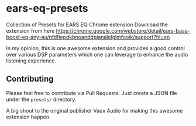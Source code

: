# ears-eq-presets
Collection of Presets for EARS EQ Chrome extension
Download the extension from here https://chrome.google.com/webstore/detail/ears-bass-boost-eq-any-au/nfdfiepdkbnoanddpianalelglmfooik/support?hl=en

In my opinion, this is one awesome extension and provides a good control over various DSP parameters which one can leverage to enhance the audio listening experience.


## Contributing
Please feel free to contribute via Pull Requests. Just create a JSON file under the `presets/` directory.

A big shout to the original publisher Vaux Audio for making this awesome extension happen.
